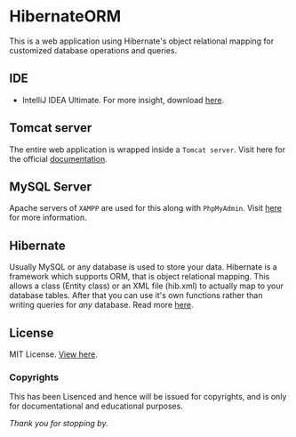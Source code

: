 # HibernateORM
This is a web application using Hibernate's object relational mapping for customized database operations and queries.

## IDE 
- IntelliJ IDEA Ultimate. 
For more insight, download [here](https://www.jetbrains.com/idea/).

## Tomcat server
The entire web application is wrapped inside a `Tomcat server`. Visit here for the official [documentation](http://tomcat.apache.org/).

## MySQL Server
Apache servers of `XAMPP` are used for this along with `PhpMyAdmin`. Visit [here](https://www.apachefriends.org/download.html) for more information.

## Hibernate
Usually MySQL or any database is used to store your data. Hibernate is a framework which supports ORM, that is object relational mapping. This 
allows a class (Entity class) or an XML file (hib.xml) to actually map to your database tables. After that you can use it's own functions rather than writing queries for *any* database.
Read more [here](http://hibernate.org/orm/).

## License
MIT License. [View here](LICENSE).

### Copyrights
This has been Lisenced and hence will be issued for copyrights, and is only for documentational and educational purposes. 

_Thank you for stopping by._
